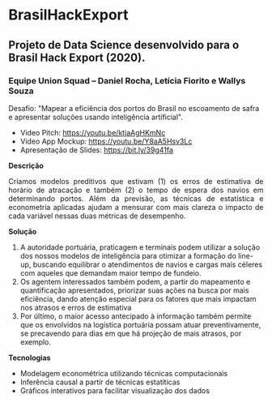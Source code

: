 # BrasilHackExport
## Projeto de Data Science desenvolvido para o Brasil Hack Export (2020).
### Equipe Union Squad – Daniel Rocha, Letícia Fiorito e Wallys Souza
Desafio: "Mapear a eficiência dos portos do Brasil no escoamento de safra e apresentar soluções usando inteligência artificial".

- Video Pitch: https://youtu.be/ktjaAgHKmNc
- Video App Mockup: https://youtu.be/Y8aA5Hsv3Lc
- Apresentação de Slides: https://bit.ly/39g41fa

**Descrição**
<p align="justify">
Criamos modelos preditivos que estivam (1) os erros de estimativa de horário de atracação e também (2) o tempo de espera dos navios em determinando portos. Além da previsão, as técnicas de estatística e econometria aplicadas ajudam a mensurar com mais clareza o impacto de cada variável nessas duas métricas de desempenho. 
</p>

**Solução**
1. A autoridade portuária, praticagem e terminais podem utilizar a solução dos nossos modelos de inteligência para otimizar a formação do line-up, buscando equilibrar o atendimentos de navios e cargas mais céleres com aqueles que demandam maior tempo de fundeio.
2. Os agentem interessados também podem, a partir do mapeamento e quantificação apresentados, priorizar suas ações na busca por mais eficiência, dando atenção especial para os fatores que mais impactam nos atrasos e erros de estimativa
3. Por últímo, o maior acesso antecipado à informação também permite que os envolvidos na logística portuária possam atuar preventivamente, se precavendo para dias em que há projeção de mais atrasos, por exemplo.

**Tecnologias**
- Modelagem econométrica utilizando técnicas computacionais
- Inferência causal a partir de técnicas estatíticas
- Gráficos interativos para facilitar visualização dos dados
